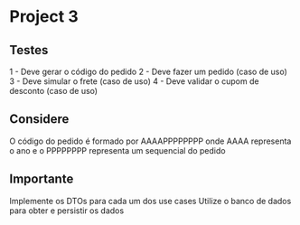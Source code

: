 # Project 3
## Testes
1 - Deve gerar o código do pedido
2 - Deve fazer um pedido (caso de uso)
3 - Deve simular o frete (caso de uso)
4 - Deve validar o cupom de desconto (caso de uso)

## Considere
O código do pedido é formado por AAAAPPPPPPPP onde AAAA representa o ano e o PPPPPPPP representa um sequencial do pedido

## Importante
Implemente os DTOs para cada um dos use cases
Utilize o banco de dados para obter e persistir os dados
